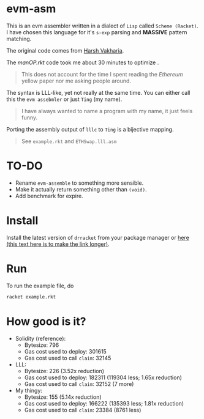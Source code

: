 # evm-asm
This is an evm assembler written in a dialect of `Lisp` called `Scheme (Racket)`.
I have chosen this language for it's `s-exp` parsing and **MASSIVE** pattern matching.

The original code comes from [Harsh Vakharia](https://github.com/harshjv/).

The *manOP.rkt* code took me about 30 minutes to optimize .
> This does not account for the time I spent reading the *Ethereum* yellow paper nor me asking people around.

The syntax is LLL-like, yet not really at the same time.
You can either call this the `evm assebmler` or just `Ting` (my name).
> I have always wanted to name a program with my name, it just feels funny.

Porting the assembly output of `lllc` to `Ting` is a bijective mapping.
> See `example.rkt` and `ETHSwap.lll.asm`

# TO-DO
* Rename `evm-assemble` to something more sensible.
* Make it actually return something other than `(void)`.
* Add benchmark for expire.

# Install
Install the latest version of `drracket` from your package manager or [here (this text here is to make the link longer)](https://download.racket-lang.org/).

# Run
To run the example file, do
```bash
racket example.rkt
```

# How good is it?
* Solidity (reference):
    * Bytesize: 796
    * Gas cost used to deploy: 301615
    * Gas cost used to call `claim`: 32145
* LLL:
    * Bytesize: 226 (3.52x reduction)
    * Gas cost used to deploy: 182311 (119304 less; 1.65x reduction)
    * Gas cost used to call `claim`: 32152 (7 more)
* My thingy:
    * Bytesize: 155 (5.14x reduction)
    * Gas cost used to deploy: 166222 (135393 less; 1.81x reduction)
    * Gas cost used to call `claim`: 23384 (8761 less)
